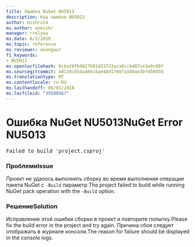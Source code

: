 ```yaml
---
title: Ошибка NuGet NU5013
description: Код ошибки NU5013
author: mishra14
ms.author: anmishr
manager: rrelyea
ms.date: 8/3/2018
ms.topic: reference
ms.reviewer: anangaur
f1_keywords:
- NU5013
ms.openlocfilehash: 0cbe20fb9827601433723aca8ccb487ce3e0c00f
ms.sourcegitcommit: 4d139cb54a46616ae48d1768fa108ae3bf450d5b
ms.translationtype: MT
ms.contentlocale: ru-RU
ms.lasthandoff: 08/03/2018
ms.locfileid: "39508567"
---
```

# <a name="nuget-error-nu5013"></a><span data-ttu-id="0b041-103">Ошибка NuGet NU5013</span><span class="sxs-lookup"><span data-stu-id="0b041-103">NuGet Error NU5013</span></span>
<pre>Failed to build 'project.csproj'</pre>

### <a name="issue"></a><span data-ttu-id="0b041-104">Проблеми</span><span class="sxs-lookup"><span data-stu-id="0b041-104">Issue</span></span>

<span data-ttu-id="0b041-105">Проект не удалось выполнить сборку во время выполнения операции пакета NuGet с `-Build` параметр.</span><span class="sxs-lookup"><span data-stu-id="0b041-105">The project failed to build while running NuGet pack operation with the `-Build` option.</span></span>


### <a name="solution"></a><span data-ttu-id="0b041-106">Решение</span><span class="sxs-lookup"><span data-stu-id="0b041-106">Solution</span></span>

<span data-ttu-id="0b041-107">Исправление этой ошибки сборки в проект и повторите попытку.</span><span class="sxs-lookup"><span data-stu-id="0b041-107">Please fix the build error in the project and try again.</span></span> <span data-ttu-id="0b041-108">Причина сбоя следует отображать в журнале консоли.</span><span class="sxs-lookup"><span data-stu-id="0b041-108">The reason for failure should be displayed in the console logs.</span></span>

